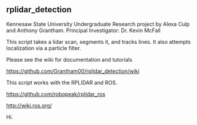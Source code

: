 ## rplidar_detection

Kennesaw State University Undergraduate Research project by Alexa Culp and Anthony Grantham. Principal Investigator: Dr. Kevin McFall


This script takes a lidar scan, segments it, and tracks lines. It also attempts localization via a particle filter.


Please see the wiki for documentation and tutorials

https://github.com/Grantham00/rplidar_detection/wiki

This script works with the RPLIDAR and ROS. 

https://github.com/robopeak/rplidar_ros

http://wiki.ros.org/

Hi.
